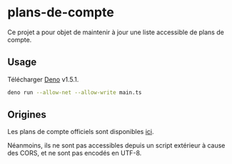 # plans-de-compte

Ce projet a pour objet de maintenir à jour une liste accessible de plans de compte.

## Usage

Télécharger [Deno](https://deno.land/#installation) v1.5.1.

```bash
deno run --allow-net --allow-write main.ts
```

## Origines

Les plans de compte officiels sont disponibles [ici](http://odm-budgetaire.org/composants/normes/).

Néanmoins, ils ne sont pas accessibles depuis un script extérieur à cause des CORS, et ne sont pas encodés en UTF-8.
